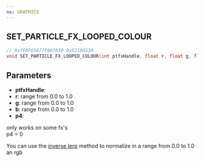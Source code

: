 ```yaml
---
ns: GRAPHICS
---
```

## SET_PARTICLE_FX_LOOPED_COLOUR

```c
// 0x7F8F65877F88783B 0x5219D530
void SET_PARTICLE_FX_LOOPED_COLOUR(int ptfxHandle, float r, float g, float b, BOOL p4);
```

## Parameters
* **ptfxHandle**: 
* **r**: range from 0.0 to 1.0
* **g**: range from 0.0 to 1.0
* **b**: range from 0.0 to 1.0
* **p4**: 


only works on some fx's  
p4 = 0

You can use the [inverse lerp](https://www.gamedev.net/articles/programming/general-and-gameplay-programming/inverse-lerp-a-super-useful-yet-often-overlooked-function-r5230/) method to normalize in a range from 0.0 to 1.0 an rgb
